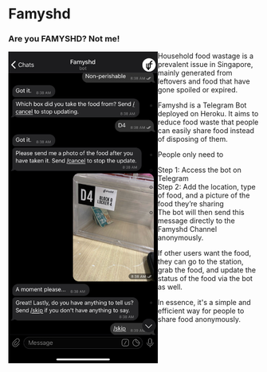 # Famyshd

### Are you FAMYSHD? Not me!

<img src="famyshd.png" width=300 style="float: left;" />

- Household food wastage is a prevalent issue in Singapore, mainly generated from leftovers and food that have gone spoiled or expired.

- Famyshd is a Telegram Bot deployed on Heroku. It aims to reduce food waste that people can easily share food instead of disposing of them. 

- People only need to </br>
  - Step 1: Access the bot on Telegram </br>
  - Step 2: Add the location, type of food, and a picture of the food they’re sharing
  - The bot will then send this message directly to the Famyshd Channel anonymously.

- If other users want the food, they can go to the station, grab the food, and update the status of the food via the bot as well. 

- In essence, it's a simple and efficient way for people to share food anonymously. 
 
